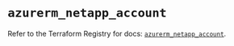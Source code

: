 # `azurerm_netapp_account`

Refer to the Terraform Registry for docs: [`azurerm_netapp_account`](https://registry.terraform.io/providers/hashicorp/azurerm/3.109.0/docs/resources/netapp_account).
